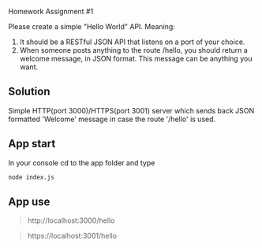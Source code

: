 Homework Assignment #1

Please create a simple "Hello World" API. Meaning:
1. It should be a RESTful JSON API that listens on a port of your choice.
2. When someone posts anything to the route /hello, you should return a welcome message, in JSON format. This message can be anything you want.

## Solution

Simple HTTP(port 3000)/HTTPS(port 3001) server which sends back JSON formatted 'Welcome' message in case the route '/hello' is used.

## App start

In your console cd to the app folder and type
``` sh
node index.js
```

## App use

>http://localhost:3000/hello

>https://localhost:3001/hello
